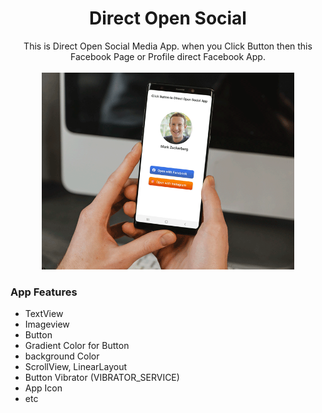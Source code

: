 <p align="center">
  <h1 align="center">Direct Open Social</h1>
  <p align="center">This is Direct Open Social Media App. when you Click Button then this Facebook Page or Profile direct Facebook App.<br />
    <br />
    <img src="/screenshot.png"  width="80%" />
    <h3 align="left">App Features</h3>
    
  * TextView
  * Imageview
  * Button
  * Gradient Color for Button
  * background Color
  * ScrollView, LinearLayout
  * Button Vibrator (VIBRATOR_SERVICE)
  * App Icon
  * etc
  </p>
</p>
